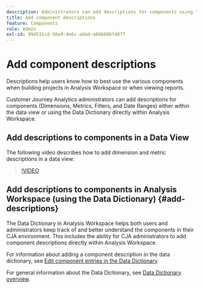 ```yaml
---
description: Administrators can add descriptions for components using the data view.
title: Add component descriptions
feature: Components
role: Admin
exl-id: 99d531cd-50e9-4e6c-adad-a66b606fd877
---
```

# Add component descriptions

Descriptions help users know how to best use the various components when building projects in Analysis Workspace or when viewing reports. 

Customer Journey Analytics administrators can add descriptions for components (Dimensions, Metrics, Filters, and Date Ranges) either within the data view or using the Data Dictionary directly within Analysis Workspace. 

## Add descriptions to components in a Data View

The following video describes how to add dimension and metric descriptions in a data view:

>[!VIDEO](https://video.tv.adobe.com/v/25453/?quality=12)

## Add descriptions to components in Analysis Workspace (using the Data Dictionary) {#add-descriptions}

The Data Dictionary in Analysis Workspace helps both users and administrators keep track of and better understand the components in their CJA environment. This includes the ability for CJA administrators to add component descriptions directly within Analysis Workspace. 

For information about adding a component description in the data dictionary, see [Edit component entries in the Data Dictionary](/help/components/data-dictionary/edit-entries-data-dictionary.md).

For general information about the Data Dictionary, see [Data Dictionary overview](/help/components/data-dictionary/data-dictionary-overview.md).
